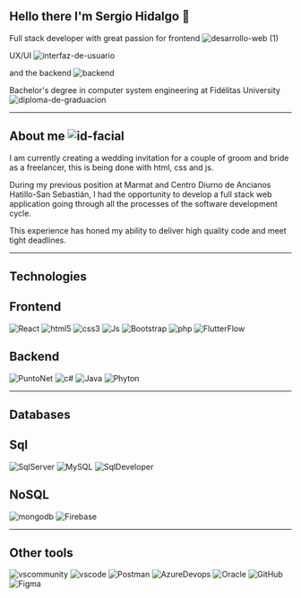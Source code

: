 ## Hello there I'm Sergio Hidalgo 👋
Full stack developer with great passion for frontend ![desarrollo-web (1)](https://github.com/user-attachments/assets/3f553a1d-eca0-4685-b434-7bb3d6f0920c)

UX/UI ![interfaz-de-usuario](https://github.com/user-attachments/assets/85203985-1e07-4e70-98ed-88175323a289)

and the backend ![backend](https://github.com/user-attachments/assets/db77a07e-8501-4ea1-9a24-048337b9b28b)

Bachelor's degree in computer system engineering at Fidélitas University ![diploma-de-graduacion](https://github.com/user-attachments/assets/ea47c714-bd17-4863-affb-ac6fcf6b3d38)
______________________________________________________________________________________________

## About me ![id-facial](https://github.com/user-attachments/assets/167299cc-fc05-45e4-bd65-7722041f8926)

I am currently creating a wedding invitation for a couple of groom and bride
as a freelancer, this is being done with html, css and js.

During my previous position at Marmat and Centro Diurno de Ancianos 
Hatillo-San Sebastián, I had the opportunity to develop a full stack web
application going through all the processes of the software development 
cycle. 

This experience has honed my ability to deliver high quality code and meet 
tight deadlines.

______________________________________________________________________________________________
## Technologies

  ## Frontend

![React](https://github.com/user-attachments/assets/1526903c-6bac-488d-b8c3-2992dd5d68b4) ![html5](https://github.com/user-attachments/assets/76d6318e-334a-4a8d-b7a9-82f3a33ce081) ![css3](https://github.com/user-attachments/assets/6b1e20c2-d40e-4a82-8d39-baee7a006168) ![Js](https://github.com/user-attachments/assets/bfde0092-cadf-48ee-933d-9a9527b0b41f) ![Bootstrap](https://github.com/user-attachments/assets/f149f8bf-a471-49e6-b363-01a5608c3460) ![php](https://github.com/user-attachments/assets/b28851d2-3b08-4cb4-8d86-5678a1dc4d92) ![FlutterFlow](https://github.com/user-attachments/assets/bc804f5b-161c-4b1b-8f7a-d93a4acbf609)



  ## Backend

![PuntoNet](https://github.com/user-attachments/assets/144002ee-4552-4b0c-a549-8f0ccbc0071f) ![c#](https://github.com/user-attachments/assets/14b2bf82-47f2-40e2-a326-73c05b4a9072) ![Java](https://github.com/user-attachments/assets/5dea0e98-39a2-46dd-be6b-2e2c45d014fa) ![Phyton](https://github.com/user-attachments/assets/68910582-88ef-464b-9af6-7b649a025468)

______________________________________________________________________________________________
## Databases

  ## Sql

![SqlServer](https://github.com/user-attachments/assets/6c2ae3b5-4e18-466a-9ec6-eb00888ef444) ![MySQL](https://github.com/user-attachments/assets/f490c3e4-01ed-495d-8536-65de8d4f0a9e) ![SqlDeveloper](https://github.com/user-attachments/assets/6e8adf47-9f1e-460d-9ab3-b0a6384e8080)

  ## NoSQL

![mongodb](https://github.com/user-attachments/assets/860fb09b-4982-42c9-9492-568de3b1d7e1) ![Firebase](https://github.com/user-attachments/assets/d12cdc46-8fc8-490c-b8ac-0866fab2527e)

______________________________________________________________________________________________
## Other tools

![vscommunity](https://github.com/user-attachments/assets/0c7bcd9f-f4f8-4ccf-a008-cbefed5539d1) ![vscode](https://github.com/user-attachments/assets/849bf3b0-a69e-4f4e-add6-0aa00347bf95) ![Postman](https://github.com/user-attachments/assets/d42cd5b4-7809-4ad0-a74a-e22f2253a9d9) ![AzureDevops](https://github.com/user-attachments/assets/f18217c0-4643-4f01-b81a-8ecf8f84b0b7) ![Oracle](https://github.com/user-attachments/assets/53341f74-6c3c-484e-801a-4afe596e22a2) ![GitHub](https://github.com/user-attachments/assets/857a72ea-4c76-4d23-b227-645d4c91abac) ![Figma](https://github.com/user-attachments/assets/40803390-d01f-4ae3-a2c3-3181a5c9e421)

